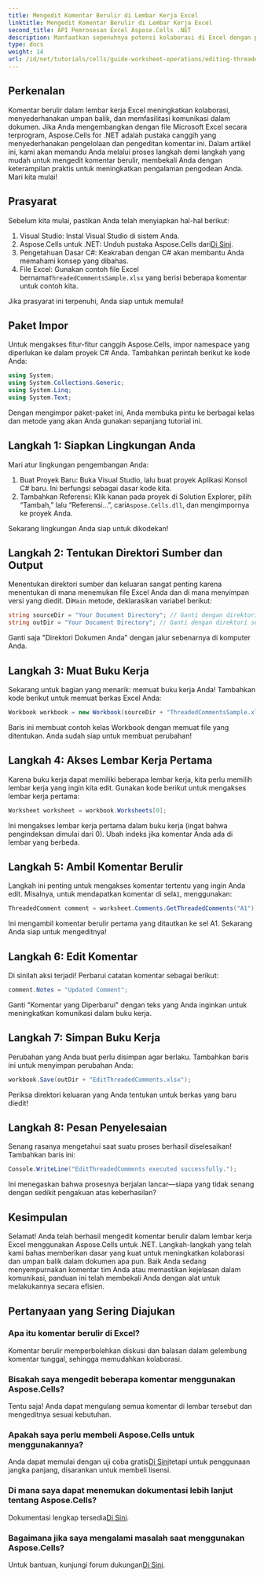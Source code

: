 ```yaml
---
title: Mengedit Komentar Berulir di Lembar Kerja Excel
linktitle: Mengedit Komentar Berulir di Lembar Kerja Excel
second_title: API Pemrosesan Excel Aspose.Cells .NET
description: Manfaatkan sepenuhnya potensi kolaborasi di Excel dengan panduan lengkap kami tentang mengedit komentar berulir menggunakan Aspose.Cells untuk .NET. Artikel ini menyediakan pendekatan yang jelas dan bertahap untuk meningkatkan komunikasi dalam lembar kerja Excel Anda.
type: docs
weight: 14
url: /id/net/tutorials/cells/guide-worksheet-operations/editing-threaded-comments/
---
```

## Perkenalan

Komentar berulir dalam lembar kerja Excel meningkatkan kolaborasi, menyederhanakan umpan balik, dan memfasilitasi komunikasi dalam dokumen. Jika Anda mengembangkan dengan file Microsoft Excel secara terprogram, Aspose.Cells for .NET adalah pustaka canggih yang menyederhanakan pengelolaan dan pengeditan komentar ini. Dalam artikel ini, kami akan memandu Anda melalui proses langkah demi langkah yang mudah untuk mengedit komentar berulir, membekali Anda dengan keterampilan praktis untuk meningkatkan pengalaman pengodean Anda. Mari kita mulai!

## Prasyarat
Sebelum kita mulai, pastikan Anda telah menyiapkan hal-hal berikut:

1. Visual Studio: Instal Visual Studio di sistem Anda.
2.  Aspose.Cells untuk .NET: Unduh pustaka Aspose.Cells dari[Di Sini](https://releases.aspose.com/cells/net/).
3. Pengetahuan Dasar C#: Keakraban dengan C# akan membantu Anda memahami konsep yang dibahas.
4.  File Excel: Gunakan contoh file Excel bernama`ThreadedCommentsSample.xlsx` yang berisi beberapa komentar untuk contoh kita.

Jika prasyarat ini terpenuhi, Anda siap untuk memulai!

## Paket Impor
Untuk mengakses fitur-fitur canggih Aspose.Cells, impor namespace yang diperlukan ke dalam proyek C# Anda. Tambahkan perintah berikut ke kode Anda:

```csharp
using System;
using System.Collections.Generic;
using System.Linq;
using System.Text;
```

Dengan mengimpor paket-paket ini, Anda membuka pintu ke berbagai kelas dan metode yang akan Anda gunakan sepanjang tutorial ini.

## Langkah 1: Siapkan Lingkungan Anda
Mari atur lingkungan pengembangan Anda:

1. Buat Proyek Baru: Buka Visual Studio, lalu buat proyek Aplikasi Konsol C# baru. Ini berfungsi sebagai dasar kode kita.
2. Tambahkan Referensi: Klik kanan pada proyek di Solution Explorer, pilih “Tambah,” lalu “Referensi…”, cari`Aspose.Cells.dll`, dan mengimpornya ke proyek Anda.

Sekarang lingkungan Anda siap untuk dikodekan!

## Langkah 2: Tentukan Direktori Sumber dan Output
 Menentukan direktori sumber dan keluaran sangat penting karena menentukan di mana menemukan file Excel Anda dan di mana menyimpan versi yang diedit. Di`Main` metode, deklarasikan variabel berikut:

```csharp
string sourceDir = "Your Document Directory"; // Ganti dengan direktori sebenarnya
string outDir = "Your Document Directory"; // Ganti dengan direktori sebenarnya
```

Ganti saja "Direktori Dokumen Anda" dengan jalur sebenarnya di komputer Anda.

## Langkah 3: Muat Buku Kerja
Sekarang untuk bagian yang menarik: memuat buku kerja Anda! Tambahkan kode berikut untuk memuat berkas Excel Anda:

```csharp
Workbook workbook = new Workbook(sourceDir + "ThreadedCommentsSample.xlsx");
```

Baris ini membuat contoh kelas Workbook dengan memuat file yang ditentukan. Anda sudah siap untuk membuat perubahan!

## Langkah 4: Akses Lembar Kerja Pertama
Karena buku kerja dapat memiliki beberapa lembar kerja, kita perlu memilih lembar kerja yang ingin kita edit. Gunakan kode berikut untuk mengakses lembar kerja pertama:

```csharp
Worksheet worksheet = workbook.Worksheets[0];
```

Ini mengakses lembar kerja pertama dalam buku kerja (ingat bahwa pengindeksan dimulai dari 0). Ubah indeks jika komentar Anda ada di lembar yang berbeda.

## Langkah 5: Ambil Komentar Berulir
 Langkah ini penting untuk mengakses komentar tertentu yang ingin Anda edit. Misalnya, untuk mendapatkan komentar di sel`A1`, menggunakan:

```csharp
ThreadedComment comment = worksheet.Comments.GetThreadedComments("A1")[0];
```

Ini mengambil komentar berulir pertama yang ditautkan ke sel A1. Sekarang Anda siap untuk mengeditnya!

## Langkah 6: Edit Komentar
Di sinilah aksi terjadi! Perbarui catatan komentar sebagai berikut:

```csharp
comment.Notes = "Updated Comment";
```

Ganti "Komentar yang Diperbarui" dengan teks yang Anda inginkan untuk meningkatkan komunikasi dalam buku kerja.

## Langkah 7: Simpan Buku Kerja
Perubahan yang Anda buat perlu disimpan agar berlaku. Tambahkan baris ini untuk menyimpan perubahan Anda:

```csharp
workbook.Save(outDir + "EditThreadedComments.xlsx");
```

Periksa direktori keluaran yang Anda tentukan untuk berkas yang baru diedit!

## Langkah 8: Pesan Penyelesaian
Senang rasanya mengetahui saat suatu proses berhasil diselesaikan! Tambahkan baris ini:

```csharp
Console.WriteLine("EditThreadedComments executed successfully.");
```

Ini menegaskan bahwa prosesnya berjalan lancar—siapa yang tidak senang dengan sedikit pengakuan atas keberhasilan?

## Kesimpulan
Selamat! Anda telah berhasil mengedit komentar berulir dalam lembar kerja Excel menggunakan Aspose.Cells untuk .NET. Langkah-langkah yang telah kami bahas memberikan dasar yang kuat untuk meningkatkan kolaborasi dan umpan balik dalam dokumen apa pun. Baik Anda sedang menyempurnakan komentar tim Anda atau memastikan kejelasan dalam komunikasi, panduan ini telah membekali Anda dengan alat untuk melakukannya secara efisien.

## Pertanyaan yang Sering Diajukan

### Apa itu komentar berulir di Excel?
Komentar berulir memperbolehkan diskusi dan balasan dalam gelembung komentar tunggal, sehingga memudahkan kolaborasi.

### Bisakah saya mengedit beberapa komentar menggunakan Aspose.Cells?
Tentu saja! Anda dapat mengulang semua komentar di lembar tersebut dan mengeditnya sesuai kebutuhan.

### Apakah saya perlu membeli Aspose.Cells untuk menggunakannya?
 Anda dapat memulai dengan uji coba gratis[Di Sini](https://releases.aspose.com/)tetapi untuk penggunaan jangka panjang, disarankan untuk membeli lisensi.

### Di mana saya dapat menemukan dokumentasi lebih lanjut tentang Aspose.Cells?
 Dokumentasi lengkap tersedia[Di Sini](https://reference.aspose.com/cells/net/).

### Bagaimana jika saya mengalami masalah saat menggunakan Aspose.Cells?
 Untuk bantuan, kunjungi forum dukungan[Di Sini](https://forum.aspose.com/c/cells/9).